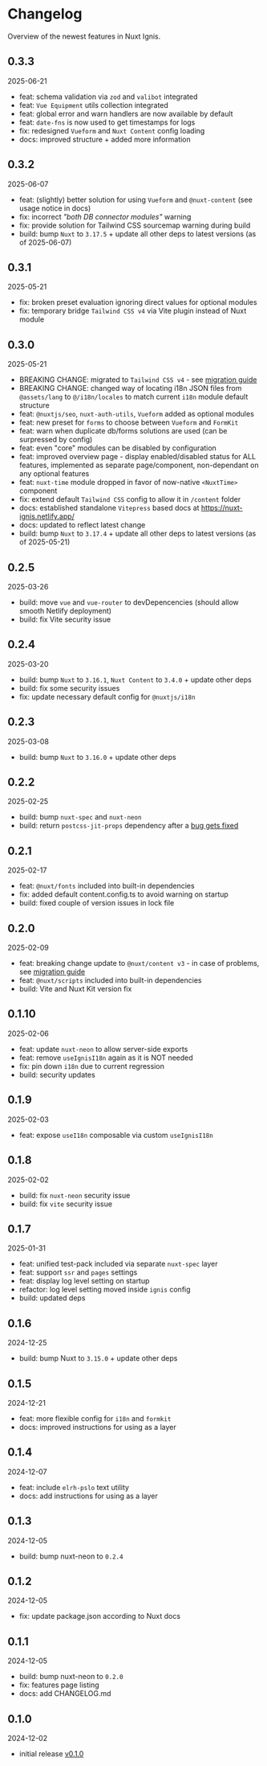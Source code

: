 # Changelog

Overview of the newest features in Nuxt Ignis.

## 0.3.3
2025-06-21
- feat: schema validation via `zod` and `valibot` integrated
- feat: `Vue Equipment` utils collection integrated
- feat: global error and warn handlers are now available by default
- feat: `date-fns` is now used to get timestamps for logs
- fix: redesigned `Vueform` and `Nuxt Content` config loading
- docs: improved structure + added more information

## 0.3.2
2025-06-07
- feat: (slightly) better solution for using `Vueform` and `@nuxt-content` (see usage notice in docs)
- fix: incorrect _"both DB connector modules"_ warning
- fix: provide solution for Tailwind CSS sourcemap warning during build
- build: bump `Nuxt` to `3.17.5` + update all other deps to latest versions (as of 2025-06-07)

## 0.3.1
2025-05-21
- fix: broken preset evaluation ignoring direct values for optional modules
- fix: temporary bridge `Tailwind CSS v4` via Vite plugin instead of Nuxt module

## 0.3.0
2025-05-21
- BREAKING CHANGE: migrated to `Tailwind CSS v4` - see [migration guide](https://tailwindcss.com/docs/upgrade-guide)
- BREAKING CHANGE: changed way of locating i18n JSON files from `@assets/lang` to `@/i18n/locales` to match current `i18n` module default structure
- feat: `@nuxtjs/seo`, `nuxt-auth-utils`, `Vueform`  added as optional modules
- feat: new preset for `forms` to choose between `Vueform` and `FormKit`
- feat: warn when duplicate db/forms solutions are used (can be surpressed by config)
- feat: even "core" modules can be disabled by configuration
- feat: improved overview page - display enabled/disabled status for ALL features, implemented as separate page/component, non-dependant on any optional features
- feat: `nuxt-time` module dropped in favor of now-native `<NuxtTime>` component
- fix: extend default `Tailwind CSS` config to allow it in `/content` folder
- docs: established standalone `Vitepress` based docs at https://nuxt-ignis.netlify.app/
- docs: updated to reflect latest change
- build: bump `Nuxt` to `3.17.4` + update all other deps to latest versions (as of 2025-05-21)

## 0.2.5
2025-03-26
- build: move `vue` and `vue-router` to devDepencencies (should allow smooth Netlify deployment)
- build: fix Vite security issue

## 0.2.4
2025-03-20
- build: bump `Nuxt` to `3.16.1`, `Nuxt Content` to `3.4.0` + update other deps
- build: fix some security issues
- fix: update necessary default config for `@nuxtjs/i18n`

## 0.2.3
2025-03-08
- build: bump `Nuxt` to `3.16.0` + update other deps

## 0.2.2
2025-02-25
- build: bump `nuxt-spec` and `nuxt-neon`
- build: return `postcss-jit-props` dependency after a [bug gets fixed](https://github.com/GoogleChromeLabs/postcss-jit-props/commit/0c98b5367935b9c048a547400ee8346cb6c07b00)

## 0.2.1
2025-02-17
- feat: `@nuxt/fonts` included into built-in dependencies
- fix: added default content.config.ts to avoid warning on startup
- build: fixed couple of version issues in lock file

## 0.2.0
2025-02-09
- feat: breaking change update to `@nuxt/content v3` - in case of problems, see [migration guide](https://content.nuxt.com/docs/getting-started/migration)
- feat: `@nuxt/scripts` included into built-in dependencies
- build: Vite and Nuxt Kit version fix

## 0.1.10
2025-02-06
- feat: update `nuxt-neon` to allow server-side exports
- feat: remove `useIgnisI18n` again as it is NOT needed
- fix: pin down `i18n` due to current regression
- build: security updates

## 0.1.9
2025-02-03
- feat: expose `useI18n` composable via custom `useIgnisI18n`

## 0.1.8
2025-02-02
- build: fix `nuxt-neon` security issue
- build: fix `vite` security issue

## 0.1.7
2025-01-31
- feat: unified test-pack included via separate `nuxt-spec` layer
- feat: support `ssr` and `pages` settings
- feat: display log level setting on startup
- refactor: log level setting moved inside `ignis` config
- build: updated deps

## 0.1.6
2024-12-25
- build: bump Nuxt to `3.15.0` + update other deps

## 0.1.5
2024-12-21
- feat: more flexible config for `i18n` and `formkit`
- docs: improved instructions for using as a layer

## 0.1.4
2024-12-07
- feat: include `elrh-pslo` text utility
- docs: add instructions for using as a layer

## 0.1.3
2024-12-05
- build: bump nuxt-neon to `0.2.4`

## 0.1.2
2024-12-05
- fix: update package.json according to Nuxt docs

## 0.1.1
2024-12-05
- build: bump nuxt-neon to `0.2.0`
- fix: features page listing
- docs: add CHANGELOG.md

## 0.1.0
2024-12-02
- initial release [v0.1.0](https://github.com/AloisSeckar/nuxt-ignis/releases/tag/v0.1.0)
